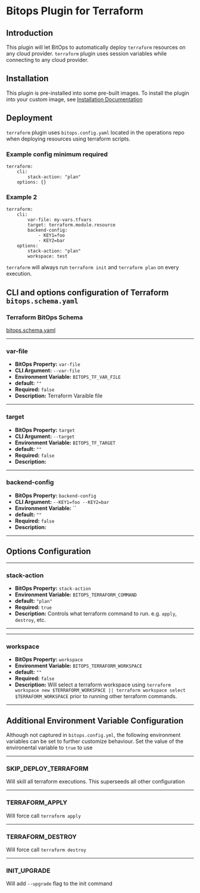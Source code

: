 # Bitops Plugin for Terraform

## Introduction
This plugin will let BitOps to automatically deploy ``terraform`` resources on any cloud provider. ``terraform`` plugin uses session variables while connecting to any cloud provider.

## Installation

This plugin is pre-installed into some pre-built images.  To install the plugin into your custom image, see [Installation Documentation](INSTALL.md)

## Deployment

``terraform`` plugin uses ```bitops.config.yaml``` located in the operations repo when deploying resources using terraform scripts.

### Example config minimum required
```
terraform:
    cli:
        stack-action: "plan"
    options: {}

```

### Example 2
```
terraform:
    cli:
        var-file: my-vars.tfvars
        target: terraform.module.resource
        backend-config:
            - KEY1=foo
            - KEY2=bar
    options:
        stack-action: "plan"
        workspace: test
```

``terraform`` will always run `terraform init` and `terraform plan` on every execution.

## CLI and options configuration of Terraform ``bitops.schema.yaml``

### Terraform BitOps Schema

[bitops.schema.yaml](https://github.com/bitops-plugins/terraform/blob/main/bitops.schema.yaml)

-------------------
### var-file
* **BitOps Property:** `var-file`
* **CLI Argument:** `--var-file`
* **Environment Variable:** `BITOPS_TF_VAR_FILE`
* **default:** `""`
* **Required:** `false`
* **Description:** Terraform Varaible file

-------------------
### target
* **BitOps Property:** `target`
* **CLI Argument:** `--target`
* **Environment Variable:** `BITOPS_TF_TARGET`
* **default:** `""`
* **Required:** `false`
* **Description:**

-------------------
### backend-config
* **BitOps Property:** `backend-config`
* **CLI Argument:** `--KEY1=foo --KEY2=bar`
* **Environment Variable:** ``
* **default:** `""`
* **Required:** `false`
* **Description:**

-------------------


## Options Configuration

-------------------

### stack-action
* **BitOps Property:** `stack-action`
* **Environment Variable:** `BITOPS_TERRAFORM_COMMAND`
* **default:** `"plan"`
* **Required:** `true`
* **Description:** Controls what terraform command to run. e.g. `apply`, `destroy`, etc. 


-------------------
<!-- ### version
* **BitOps Property:** `version`
* **Environment Variable:** `BITOPS_TERRAFORM_VERSION`
* **default:** `"1.2.2"`
* **Required:** `false`
* **Description:** Allows customziation of which version of terraform to run

* **NOTE:** `This feature currently not supported.`  -->

-------------------
### workspace
* **BitOps Property:** `workspace`
* **Environment Variable:** `BITOPS_TERRAFORM_WORKSPACE`
* **default:** `""`
* **Required:** `false`
* **Description:** Will select a terraform workspace using `terraform workspace new $TERRAFORM_WORKSPACE || terraform workspace select $TERRAFORM_WORKSPACE` prior to running other terraform commands.

-------------------

## Additional Environment Variable Configuration
Although not captured in `bitops.config.yml`, the following environment variables can be set to further customize behaviour.  Set the value of the environental variable to `true` to use

-------------------
### SKIP_DEPLOY_TERRAFORM
Will skill all terraform executions. This superseeds all other configuration

-------------------
### TERRAFORM_APPLY
Will force call `terraform apply`

-------------------
### TERRAFORM_DESTROY
Will force call `terraform destroy`

-------------------
### INIT_UPGRADE
Will add `--upgrade` flag to the init command
